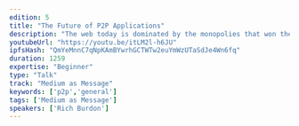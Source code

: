 ```yaml
---
edition: 5
title: "The Future of P2P Applications"
description: "The web today is dominated by the monopolies that won the internet land grab. I personally spent 10 years working for these companies, working on Google Cloud infrastructure as well as Gmail and Google's collaboration apps. It's a hard engineering problem to solve, but we should be able to coordinate work on Devcon6 using decentralized tools. To provide people with an alternative where they own their data, we’ve build p2p replacement for Google Docs and Slack that works in the browser. For 18 months leading up to Devcon5 we’ve been working on creating open source network for p2p applications. To build out the underlying p2p stack for the whole decentralized ecosystem, we also led team of p2p projects/experts to create p2p-ecosystem report and  position paper where everyone agrees on highest impact work to be funded. As the next step we've also built p2p focused DAO on Ethereum to distribute grants with initial $400k funding."
youtubeUrl: "https://youtu.be/itLM2l-h6JU"
ipfsHash: "QmYeMnnC7qNpKAmBYwrhGCTWTw2euYmWzUTaSdJe4Wn6fq"
duration: 1259
expertise: "Beginner"
type: "Talk"
track: "Medium as Message"
keywords: ['p2p','general']
tags: ['Medium as Message']
speakers: ['Rich Burdon']
---
```


